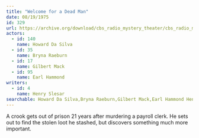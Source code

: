 ```yaml
---
title: "Welcome for a Dead Man"
date: 08/19/1975
id: 329
url: https://archive.org/download/cbs_radio_mystery_theater/cbs_radio_mystery_theater-0301-0350.zip/cbs_radio_mystery_theater-0301-0350%2Fcbsrmt_0329_welcome_for_a_dead_man.mp3
actors:  
  - id: 140
    name: Howard Da Silva  
  - id: 35
    name: Bryna Raeburn  
  - id: 17
    name: Gilbert Mack  
  - id: 95
    name: Earl Hammond
writers:  
  - id: 4
    name: Henry Slesar
searchable: Howard Da Silva,Bryna Raeburn,Gilbert Mack,Earl Hammond Henry Slesar
---
```

A crook gets out of prison 21 years after murdering a payroll clerk. He sets out to find the stolen loot he stashed, but discovers something much more important.